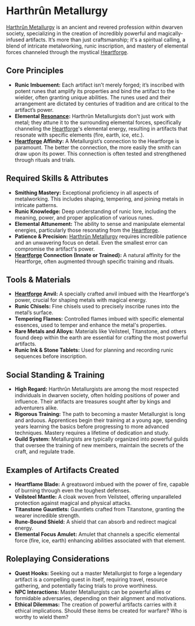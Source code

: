 # Harthrûn Metallurgy

[Harthrûn Metallurgy](/structure/society/profession/harthrûn-metallurgy.md) is an ancient and revered profession within dwarven society, specializing in the creation of incredibly powerful and magically-infused artifacts. It’s more than just craftsmanship; it's a spiritual calling, a blend of intricate metalworking, runic inscription, and mastery of elemental forces channeled through the mystical [Heartforge](/geography/settlement/city/city-of-or/heartforge.md).

## Core Principles

*   **Runic Imbuement:** Each artifact isn’t merely forged; it’s inscribed with potent runes that amplify its properties and bind the artifact to the wielder, often granting unique abilities. The runes used and their arrangement are dictated by centuries of tradition and are critical to the artifact’s power.
*   **Elemental [Resonance](/structure/mechanic/resonance.md):** Harthrûn Metallurgists don't just work with metal; they attune it to the surrounding elemental forces, specifically channeling the [Heartforge](/geography/settlement/city/city-of-or/heartforge.md)'s elemental energy, resulting in artifacts that resonate with specific elements (fire, earth, ice, etc.).
*   **[Heartforge](/geography/settlement/city/city-of-or/heartforge.md) Affinity:**  A Metallurgist’s connection to the Heartforge is paramount. The better the connection, the more easily the smith can draw upon its power. This connection is often tested and strengthened through rituals and trials.

## Required Skills & Attributes

*   **Smithing Mastery:**  Exceptional proficiency in all aspects of metalworking. This includes shaping, tempering, and joining metals in intricate patterns.
*   **Runic Knowledge:**  Deep understanding of runic lore, including the meaning, power, and proper application of various runes.
*   **Elemental Attunement:**  The ability to sense and manipulate elemental energies, particularly those resonating from the [Heartforge](/geography/settlement/city/city-of-or/heartforge.md).
*   **Patience & Precision:** [Harthrûn Metallurgy](/structure/society/profession/harthrûn-metallurgy.md) requires incredible patience and an unwavering focus on detail. Even the smallest error can compromise the artifact's power.
*   **[Heartforge](/geography/settlement/city/city-of-or/heartforge.md) Connection (Innate or Trained):** A natural affinity for the Heartforge, often augmented through specific training and rituals. 

## Tools & Materials

*   **[Heartforge](/geography/settlement/city/city-of-or/heartforge.md) Anvil:**  A specially crafted anvil imbued with the Heartforge's power, crucial for shaping metals with magical energy.
*   **Runic Chisels:** Fine chisels used to precisely inscribe runes into the metal’s surface.
*   **Tempering Flames:**  Controlled flames imbued with specific elemental essences, used to temper and enhance the metal's properties.
*   **Rare Metals and Alloys:** Materials like Veilsteel, Titanstone, and others found deep within the earth are essential for crafting the most powerful artifacts. 
*   **Runic Ink & Stone Tablets:** Used for planning and recording runic sequences before inscription.

## Social Standing & Training

*   **High Regard:** Harthrûn Metallurgists are among the most respected individuals in dwarven society, often holding positions of power and influence. Their artifacts are treasures sought after by kings and adventurers alike.
*   **Rigorous Training:** The path to becoming a master Metallurgist is long and arduous. Apprentices begin their training at a young age, spending years learning the basics before progressing to more advanced techniques. Mastery requires a lifetime of dedication and study.
*   **Guild System:**  Metallurgists are typically organized into powerful guilds that oversee the training of new members, maintain the secrets of the craft, and regulate trade. 

## Examples of Artifacts Created

*   **Heartflame Blade:** A greatsword imbued with the power of fire, capable of burning through even the toughest defenses.
*   **Veilsteel Mantle:**  A cloak woven from Veilsteel, offering unparalleled protection against magical and physical attacks.
*   **Titanstone Gauntlets:** Gauntlets crafted from Titanstone, granting the wearer incredible strength.
*   **Rune-Bound Shield:** A shield that can absorb and redirect magical energy.
*   **Elemental Focus Amulet:** Amulet that channels a specific elemental force (fire, ice, earth) enhancing abilities associated with that element.

## Roleplaying Considerations

*   **Quest Hooks:** Seeking out a master Metallurgist to forge a legendary artifact is a compelling quest in itself, requiring travel, resource gathering, and potentially facing trials to prove worthiness.
*   **NPC Interactions:** Master Metallurgists can be powerful allies or formidable adversaries, depending on their alignment and motivations.
*   **Ethical Dilemmas:** The creation of powerful artifacts carries with it ethical implications. Should these items be created for warfare?  Who is worthy to wield them? 
